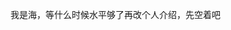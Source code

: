 我是海，等什么时候水平够了再改个人介绍，先空着吧

<!---
Haiananan/Haiananan is a ✨ special ✨ repository because its `README.md` (this file) appears on your GitHub profile.
You can click the Preview link to take a look at your changes.
--->
